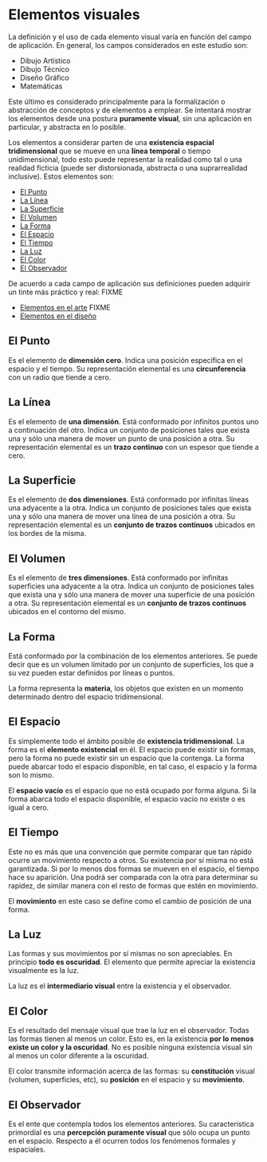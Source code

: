 # Elementos visuales

La definición y el uso de cada elemento visual varía en función del campo de aplicación. En general, los campos considerados en este estudio son:

- Dibujo Artístico
- Dibujo Técnico
- Diseño Gráfico
- Matemáticas

Este último es considerado principalmente para la formalización o abstracción de conceptos y de elementos a emplear. Se intentará mostrar los elementos desde una postura **puramente visual**, sin una aplicación en particular, y abstracta en lo posible.

Los elementos a considerar parten de una **existencia espacial tridimensional** que se mueve en una **línea temporal** o tiempo unidimensional, todo esto puede representar la realidad como tal o una realidad ficticia (puede ser distorsionada, abstracta o una suprarrealidad inclusive). Estos elementos son:

- [El Punto](#el-punto)
- [La Línea](#la-línea)
- [La Superficie](#la-superficie)
- [El Volumen](#el-volumen)
- [La Forma](#la-forma)
- [El Espacio](#el-espacio)
- [El Tiempo](#el-tiempo)
- [La Luz](#la-luz)
- [El Color](#el-color)
- [El Observador](#el-observador)

De acuerdo a cada campo de aplicación sus definiciones pueden adquirir un tinte más práctico y real:
FIXME
- [Elementos en el arte](./arte.md)
FIXME
- [Elementos en el diseño](./diseño.md)

## El Punto

Es el elemento de **dimensión cero**. Indica una posición específica en el espacio y el tiempo. Su representación elemental es una **circunferencia** con un radio que tiende a cero.

## La Línea

Es el elemento de **una dimensión**. Está conformado por infinitos puntos uno a continuación del otro. Indica un conjunto de posiciones tales que exista una y sólo una manera de mover un punto de una posición a otra. Su representación elemental es un **trazo continuo** con un espesor que tiende a cero.

## La Superficie

Es el elemento de **dos dimensiones**. Está conformado por infinitas líneas una adyacente a la otra. Indica un conjunto de posiciones tales que exista una y sólo una manera de mover una línea de una posición a otra. Su representación elemental es un **conjunto de trazos continuos** ubicados en los bordes de la misma.

## El Volumen

Es el elemento de **tres dimensiones**. Está conformado por infinitas superficies una adyacente a la otra. Indica un conjunto de posiciones tales que exista una y sólo una manera de mover una superficie de una posición a otra. Su representación elemental es un **conjunto de trazos continuos** ubicados en el contorno del mismo.

## La Forma

Está conformado por la combinación de los elementos anteriores. Se puede decir que es un volumen limitado por un conjunto de superficies, los que a su vez pueden estar definidos por líneas o puntos.

La forma representa la **materia**, los objetos que existen en un momento determinado dentro del espacio tridimensional.

## El Espacio

Es simplemente todo el ámbito posible de **existencia tridimensional**. La forma es el **elemento existencial** en él. El espacio puede existir sin formas, pero la forma no puede existir sin un espacio que la contenga. La forma puede abarcar todo el espacio disponible, en tal caso, el espacio y la forma son lo mismo.

El **espacio vacío** es el espacio que no está ocupado por forma alguna. Si la forma abarca todo el espacio disponible, el espacio vacío no existe o es igual a cero.

## El Tiempo

Este no es más que una convención que permite comparar que tan rápido ocurre un movimiento respecto a otros. Su existencia por sí misma no está garantizada. Si por lo menos dos formas se mueven en el espacio, el tiempo hace su aparición. Una podrá ser comparada con la otra para determinar su rapidez, de similar manera con el resto de formas que estén en movimiento.

El **movimiento** en este caso se define como el cambio de posición de una forma.

## La Luz

Las formas y sus movimientos por sí mismas no son apreciables. En principio **todo es oscuridad**. El elemento que permite apreciar la existencia visualmente es la luz.

La luz es el **intermediario visual** entre la existencia y el observador.

## El Color

Es el resultado del mensaje visual que trae la luz en el observador. Todas las formas tienen al menos un color. Esto es, en la existencia **por lo menos existe un color y la oscuridad**. No es posible ninguna existencia visual sin al menos un color diferente a la oscuridad.

El color transmite información acerca de las formas: su **constitución** visual (volumen, superficies, etc), su **posición** en el espacio y su **movimiento**.

## El Observador

Es el ente que contempla todos los elementos anteriores. Su característica primordial es una **percepción puramente visual** que sólo ocupa un punto en el espacio. Respecto a él ocurren todos los fenómenos formales y espaciales.
